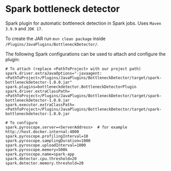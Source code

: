 # Spark bottleneck detector

Spark plugin for automatic bottleneck detection in Spark jobs. Uses `Maven 3.9.9` and `JDK 17`.

To create the JAR run `mvn clean package` inside `/Plugins/JavaPlugins/BottleneckDetector/`.

The following Spark configurations can be used to attach and configure the plugin:

```shell
# To attach (replace <PathToProject> with our project path)
spark.driver.extraJavaOptions="-javaagent:<PathToProject>/Plugins/JavaPlugins/BottleneckDetector/target/spark-bottleneckdetector-1.0.0.jar"
spark.plugins=bottleneckdetector.BottleneckDetectorPlugin
spark.driver.extraClassPath=<PathToProject>/Plugins/JavaPlugins/BottleneckDetector/target/spark-bottleneckdetector-1.0.0.jar
spark.executor.extraClassPath=<PathToProject>/Plugins/JavaPlugins/BottleneckDetector/target/spark-bottleneckdetector-1.0.0.jar

# To configure
spark.pyroscope.server=<ServerAddress>  # for example http://host.docker.internal:4000
spark.pyroscope.profilingInterval=10
spark.pyroscope.samplingDuration=1000
spark.pyroscope.uploadInterval=1000
spark.pyroscope.memory=500k
spark.pyroscope.name=spark-app
spark.detector.cpu.threshold=20
spark.detector.memory.threshold=20
```
